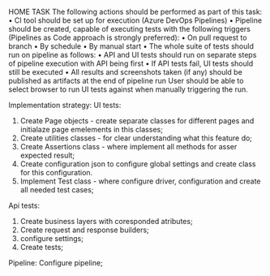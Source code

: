 HOME TASK
The following actions should be performed as part of this task:
•	CI tool should be set up for execution (Azure DevOps Pipelines)
•	Pipeline should be created, capable of executing tests with the following triggers (Pipelines as Code approach is strongly preferred):
•	On pull request to branch
•	By schedule
•	By manual start
•	The whole suite of tests should run on pipeline as follows:
•	API and UI tests should run on separate steps of pipeline execution with API being first
•	If API tests fail, UI tests should still be executed
•	All results and screenshots taken (if any) should be published as artifacts at the end of pipeline run
User should be able to select browser to run UI tests against when manually triggering the run.

Implementation strategy:
UI tests:
1) Create Page objects - create separate classes for different pages and initialaze page emelements in this classes;
2) Create utilities classes - for clear understanding what this feature do;
3) Create Assertions class - where implement all methods for asser expected result;
4) Create configuration json to configure global settings and create class for this configuration.
5) Implement Test class - where configure driver, configuration and create all needed test cases;

Api tests:
1) Create business layers with coresponded atributes;
2) Create request and response builders;
3) configure settings;
4) Create tests;

Pipeline:
Configure pipeline;
